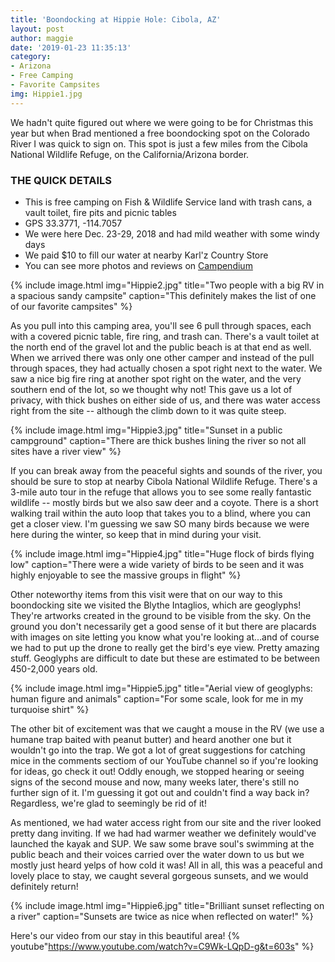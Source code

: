 ```yaml
---
title: 'Boondocking at Hippie Hole: Cibola, AZ'
layout: post
author: maggie
date: '2019-01-23 11:35:13'
category:
- Arizona
- Free Camping
- Favorite Campsites
img: Hippie1.jpg
---
```


We hadn't quite figured out where we were going to be for Christmas this year but when Brad mentioned a free boondocking spot on the Colorado River I was quick to sign on. This spot is just a few miles from the Cibola National Wildlife Refuge, on the California/Arizona border.

### THE QUICK DETAILS
* This is free camping on Fish & Wildlife Service land with trash cans, a vault toilet, fire pits and picnic tables
* GPS 33.3771, -114.7057
* We were here Dec. 23-29, 2018 and had mild weather with some windy days
* We paid $10 to fill our water at nearby Karl'z Country Store
* You can see more photos and reviews on [Campendium](https://www.campendium.com/cibola-colorado-river-camping-area)

{% include image.html img="Hippie2.jpg" title="Two people with a big RV in a spacious sandy campsite" caption="This definitely makes the list of one of our favorite campsites" %}

As you pull into this camping area, you'll see 6 pull through spaces, each with a covered picnic table, fire ring, and trash can. There's a vault toilet at the north end of the gravel lot and the public beach is at that end as well. When we arrived there was only one other camper and instead of the pull through spaces, they had actually chosen a spot right next to the water. We saw a nice big fire ring at another spot right on the water, and the very southern end of the lot, so we thought why not! This gave us a lot of privacy, with thick bushes on either side of us, and there was water access right from the site -- although the climb down to it was quite steep. 

{% include image.html img="Hippie3.jpg" title="Sunset in a public campground" caption="There are thick bushes lining the river so not all sites have a river view" %}

If you can break away from the peaceful sights and sounds of the river, you should be sure to stop at nearby Cibola National Wildlife Refuge. There's a 3-mile auto tour in the refuge that allows you to see some really fantastic wildlife -- mostly birds but we also saw deer and a coyote. There is a short walking trail within the auto loop that takes you to a blind, where you can get a closer view. I'm guessing we saw SO many birds because we were here during the winter, so keep that in mind during your visit.

{% include image.html img="Hippie4.jpg" title="Huge flock of birds flying low" caption="There were a wide variety of birds to be seen and it was highly enjoyable to see the massive groups in flight" %}

Other noteworthy items from this visit were that on our way to this boondocking site we visited the Blythe Intaglios, which are geoglyphs! They're artworks created in the ground to be visible from the sky. On the ground you don't necessarily get a good sense of it but there are placards with images on site letting you know what you're looking at...and of course we had to put up the drone to really get the bird's eye view. Pretty amazing stuff. Geoglyphs are difficult to date but these are estimated to be between 450-2,000 years old.

{% include image.html img="Hippie5.jpg" title="Aerial view of geoglyphs: human figure and animals" caption="For some scale, look for me in my turquoise shirt" %}

The other bit of excitement was that we caught a mouse in the RV (we use a humane trap baited with peanut butter) and heard another one but it wouldn't go into the trap. We got a lot of great suggestions for catching mice in the comments sectiom of our YouTube channel so if you're looking for ideas, go check it out! Oddly enough, we stopped hearing or seeing signs of the second mouse and now, many weeks later, there's still no further sign of it. I'm guessing it got out and couldn't find a way back in? Regardless, we're glad to seemingly be rid of it!

As mentioned, we had water access right from our site and the river looked pretty dang inviting. If we had had warmer weather we definitely would've launched the kayak and SUP. We saw some brave soul's swimming at the public beach and their voices carried over the water down to us but we mostly just heard yelps of how cold it was! All in all, this was a peaceful and lovely place to stay, we caught several gorgeous sunsets, and we would definitely return!

{% include image.html img="Hippie6.jpg" title="Brilliant sunset reflecting on a river" caption="Sunsets are twice as nice when reflected on water!" %}

Here's our video from our stay in this beautiful area!
{% youtube"https://www.youtube.com/watch?v=C9Wk-LQpD-g&t=603s" %}